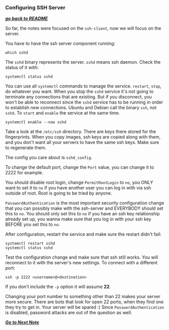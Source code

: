 ### Configuring SSH Server

[***go back to README***](README.md)  

So far, the notes were focused on the `ssh-client`, now we will focus on the 
server. 

You have to have the ssh server component running:

    which sshd

The `sshd` binary represents the server. `sshd` means ssh daemon. Check the
status of it with:

    systemctl status sshd

You can use all `systemctl` commands to manage the service. `restart`, `stop`,
do whatever you want. When you stop the `sshd` service it's not going to
terminate any connections that are existing. But if you disconnect, you won't
be able to reconnect since the `sshd` service has to be running in order to
establish new connections. Ubuntu and Debian call the binary `ssh`, not `sshd`.
To `start` and `enable` the service at the same time.

    systemctl enable --now sshd 

Take a look at the `/etc/ssh` directory. There are keys there stored for the 
fingerprints. When you copy images, ssh keys are copied along with them, and
you don't want all your servers to have the same ssh keys. Make sure to
regenerate them. 

The config you care about is `sshd_config`. 

To change the default port, change the `Port` value, you can change it to 2222
for example. 

You should disable root login, change `PermitRootLogin` to `no`, you ONLY want
to set it to `no` if you have another user you can log in with via ssh outside
of root. Root is going to be tried by anyone.

`PasswordAuthentication` is the most important security configuration change 
that you can possibly make with the ssh-server and EVERYBODY should set this to
`no`. You should only set this to `no` if you have an ssh key relationship
already set up, you wanna make sure that you log in with your ssh key BEFORE
you set this to `no`.

After configuration, restart the service and make sure the restart didn't
fail:

    systemctl restart sshd
    systemctl status sshd

Test the configuration change and make sure that ssh still works. You will
reconnect to it with the server's new settings. To connect with a different
port:

    ssh -p 2222 <username>@<destination>

If you don't include the `-p` option it will assume **22**.

Changing your port number to something other than 22 makes your server more
secure. There are bots that look for open 22 ports, when they find one they try
to get in. Your server will be spared :) Since `PasswordAuthentication` is 
disabled, password attacks are out of the question as well.

[***Go to Next Note***](07-troubleshooting-ssh.md)
